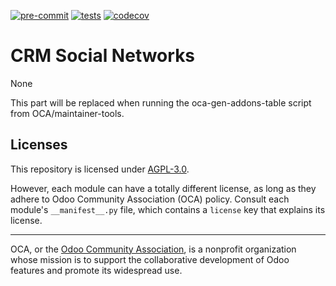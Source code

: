 [![pre-commit](https://github.com/mbrooksg78/crm_social/actions/workflows/pre-commit.yml/badge.svg)](https://github.com/mbrooksg78/crm_social/actions/workflows/pre-commit.yml)
[![tests](https://github.com/mbrooksg78/crm_social/actions/workflows/test.yml/badge.svg)](https://github.com/mbrooksg78/crm_social/actions/workflows/test.yml)
[![codecov](https://app.codecov.io/gh/mbrooksg78/crm_social/branch/master/graph/badge.svg)](https://app.codecov.io/gh/mbrooksg78/crm_social/branch/master)

<!-- /!\ do not modify above this line -->

# CRM Social Networks

None

<!-- /!\ do not modify below this line -->

<!-- prettier-ignore-start -->

[//]: # (addons)

This part will be replaced when running the oca-gen-addons-table script from OCA/maintainer-tools.

[//]: # (end addons)

<!-- prettier-ignore-end -->

## Licenses

This repository is licensed under [AGPL-3.0](LICENSE).

However, each module can have a totally different license, as long as they adhere to Odoo Community Association (OCA)
policy. Consult each module's `__manifest__.py` file, which contains a `license` key
that explains its license.

----
OCA, or the [Odoo Community Association](http://odoo-community.org/), is a nonprofit
organization whose mission is to support the collaborative development of Odoo features
and promote its widespread use.
